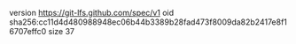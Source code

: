 version https://git-lfs.github.com/spec/v1
oid sha256:cc11d4d480988948ec06b44b3389b28fad473f8009da82b2417e8f16707effc0
size 37
